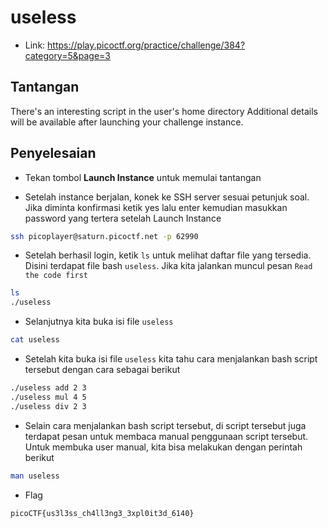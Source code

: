 # useless
- Link: https://play.picoctf.org/practice/challenge/384?category=5&page=3

## Tantangan
There's an interesting script in the user's home directory
Additional details will be available after launching your challenge instance.

## Penyelesaian
- Tekan tombol **Launch Instance** untuk memulai tantangan


- Setelah instance berjalan, konek ke SSH server sesuai petunjuk soal. Jika diminta konfirmasi ketik yes lalu enter kemudian masukkan password yang tertera setelah Launch Instance
```sh
ssh picoplayer@saturn.picoctf.net -p 62990
```


- Setelah berhasil login, ketik `ls` untuk melihat daftar file yang tersedia. Disini terdapat file bash `useless`. Jika kita jalankan muncul pesan `Read the code first`
```sh
ls
./useless
```

- Selanjutnya kita buka isi file `useless`
```sh
cat useless
```



- Setelah kita buka isi file `useless` kita tahu cara menjalankan bash script tersebut dengan cara sebagai berikut
```sh
./useless add 2 3
./useless mul 4 5
./useless div 2 3
```



- Selain cara menjalankan bash script tersebut, di script tersebut juga terdapat pesan untuk membaca manual penggunaan script tersebut. Untuk membuka user manual, kita bisa melakukan dengan perintah berikut
```sh
man useless
```


- Flag
```sh
picoCTF{us3l3ss_ch4ll3ng3_3xpl0it3d_6140}
```